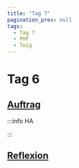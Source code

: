 ```yaml
---
title: "Tag 7"
pagination_prev: null
tags:
  - Tag 7
  - PHP
  - Twig
---
```


# Tag 6

## [Auftrag](./auftrag.md)

:::info HA

:::

## [Reflexion](./reflexion.md)